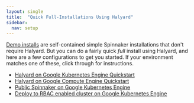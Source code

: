 ```yaml
---
layout: single
title:  "Quick Full-Installations Using Halyard"
sidebar:
  nav: setup
---
```


[Demo installs](/setup/quickstart/) are self-contained simple Spinnaker installations that don't require Halyard. But you can do a fairly quick <em>full</em> install using Halyard, and here
are a few configurations to get you started. If your environment matches one of these, click through for instructions.

* [Halyard on Google Kubernetes Engine Quickstart](/setup/quickstart/halyard-gke/)
* [Halyard on Google Compute Engine Quickstart](/setup/quickstart/halyard-gce/)
* [Public Spinnaker on Google Kubernetes
  Engine](/setup/quickstart/halyard-gke-public/)
* [Deploy to RBAC enabled cluster on Google Kubernetes Engine](/setup/quickstart/halyard-gke-deploy-rbac)
